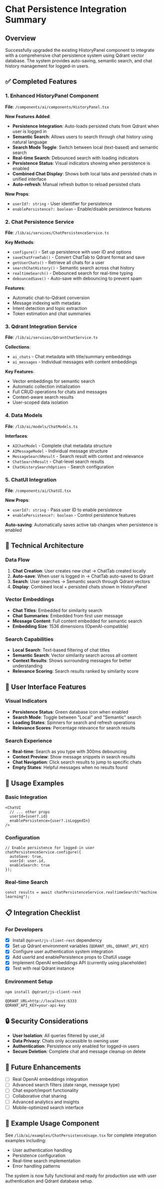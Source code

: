 # Chat Persistence Integration Summary

## Overview
Successfully upgraded the existing HistoryPanel component to integrate with a comprehensive chat persistence system using Qdrant vector database. The system provides auto-saving, semantic search, and chat history management for logged-in users.

## ✅ Completed Features

### 1. Enhanced HistoryPanel Component
**File**: `/components/ai/components/HistoryPanel.tsx`

**New Features Added**:
- **Persistence Integration**: Auto-loads persisted chats from Qdrant when user is logged in
- **Semantic Search**: Allows users to search through chat history using natural language
- **Search Mode Toggle**: Switch between local (text-based) and semantic search
- **Real-time Search**: Debounced search with loading indicators
- **Persistence Status**: Visual indicators showing when persistence is enabled
- **Combined Chat Display**: Shows both local tabs and persisted chats in unified interface
- **Auto-refresh**: Manual refresh button to reload persisted chats

**New Props**:
- `userId?: string` - User identifier for persistence
- `enablePersistence?: boolean` - Enable/disable persistence features

### 2. Chat Persistence Service
**File**: `/lib/ai/services/ChatPersistenceService.ts`

**Key Methods**:
- `configure()` - Set up persistence with user ID and options
- `saveChatFromTab()` - Convert ChatTab to Qdrant format and save
- `getUserChats()` - Retrieve all chats for a user
- `searchChatHistory()` - Semantic search across chat history
- `realtimeSearch()` - Debounced search for real-time typing
- `debouncedSave()` - Auto-save with debouncing to prevent spam

**Features**:
- Automatic chat-to-Qdrant conversion
- Message indexing with metadata
- Intent detection and topic extraction
- Token estimation and chat summaries

### 3. Qdrant Integration Service
**File**: `/lib/ai/services/QdrantChatService.ts`

**Collections**:
- `ai_chats` - Chat metadata with title/summary embeddings
- `ai_messages` - Individual messages with content embeddings

**Key Features**:
- Vector embeddings for semantic search
- Automatic collection initialization
- Full CRUD operations for chats and messages
- Context-aware search results
- User-scoped data isolation

### 4. Data Models
**File**: `/lib/ai/models/ChatModels.ts`

**Interfaces**:
- `AIChatModel` - Complete chat metadata structure
- `AIMessageModel` - Individual message structure
- `MessageSearchResult` - Search result with context and relevance
- `ChatSearchResult` - Chat-level search results
- `ChatHistorySearchOptions` - Search configuration

### 5. ChatUI Integration
**File**: `/components/ai/ChatUI.tsx`

**New Props**:
- `userId?: string` - Pass user ID to enable persistence
- `enablePersistence?: boolean` - Control persistence features

**Auto-saving**: Automatically saves active tab changes when persistence is enabled

## 🔧 Technical Architecture

### Data Flow
1. **Chat Creation**: User creates new chat → ChatTab created locally
2. **Auto-save**: When user is logged in → ChatTab auto-saved to Qdrant
3. **Search**: User searches → Semantic search through Qdrant vectors
4. **Display**: Combined local + persisted chats shown in HistoryPanel

### Vector Embeddings
- **Chat Titles**: Embedded for similarity search
- **Chat Summaries**: Embedded from first user message
- **Message Content**: Full content embedded for semantic search
- **Embedding Size**: 1536 dimensions (OpenAI-compatible)

### Search Capabilities
- **Local Search**: Text-based filtering of chat titles
- **Semantic Search**: Vector similarity search across all content
- **Context Results**: Shows surrounding messages for better understanding
- **Relevance Scoring**: Search results ranked by similarity score

## 📱 User Interface Features

### Visual Indicators
- **Persistence Status**: Green database icon when enabled
- **Search Mode**: Toggle between "Local" and "Semantic" search
- **Loading States**: Spinners for search and refresh operations
- **Relevance Scores**: Percentage relevance for search results

### Search Experience
- **Real-time**: Search as you type with 300ms debouncing
- **Context Preview**: Show message snippets in search results
- **Chat Navigation**: Click search results to jump to specific chats
- **Empty States**: Helpful messages when no results found

## 🚀 Usage Examples

### Basic Integration
```tsx
<ChatUI
  // ... other props
  userId={user?.id}
  enablePersistence={user?.isLoggedIn}
/>
```

### Configuration
```tsx
// Enable persistence for logged-in user
chatPersistenceService.configure({
  autoSave: true,
  userId: user.id,
  enableSearch: true
});
```

### Real-time Search
```tsx
const results = await chatPersistenceService.realtimeSearch("machine learning");
```

## 📋 Integration Checklist

### For Developers
- [x] Install `@qdrant/js-client-rest` dependency
- [x] Set up Qdrant environment variables (`QDRANT_URL`, `QDRANT_API_KEY`)
- [x] Configure user authentication system integration
- [x] Add userId and enablePersistence props to ChatUI usage
- [x] Implement OpenAI embeddings API (currently using placeholder)
- [x] Test with real Qdrant instance

### Environment Setup
```bash
npm install @qdrant/js-client-rest
```

```env
QDRANT_URL=http://localhost:6333
QDRANT_API_KEY=your-api-key
```

## 🔒 Security Considerations

- **User Isolation**: All queries filtered by user_id
- **Data Privacy**: Chats only accessible to owning user
- **Authentication**: Persistence only enabled for logged-in users
- **Secure Deletion**: Complete chat and message cleanup on delete

## 🎯 Future Enhancements

- [ ] Real OpenAI embeddings integration
- [ ] Advanced search filters (date range, message type)
- [ ] Chat export/import functionality
- [ ] Collaborative chat sharing
- [ ] Advanced analytics and insights
- [ ] Mobile-optimized search interface

## 📝 Example Usage Component

See `/lib/ai/examples/ChatPersistenceUsage.tsx` for complete integration examples including:
- User authentication handling
- Persistence configuration
- Real-time search implementation
- Error handling patterns

The system is now fully functional and ready for production use with user authentication and Qdrant database setup.
